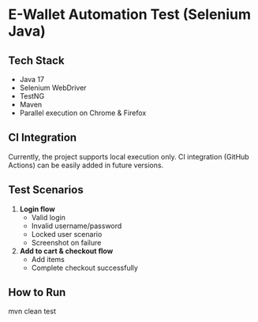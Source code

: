# E-Wallet Automation Test (Selenium Java)

## Tech Stack
- Java 17
- Selenium WebDriver
- TestNG
- Maven
- Parallel execution on Chrome & Firefox

## CI Integration
Currently, the project supports local execution only.
CI integration (GitHub Actions) can be easily added in future versions.

## Test Scenarios
1. **Login flow**
   - Valid login
   - Invalid username/password
   - Locked user scenario
   - Screenshot on failure
2. **Add to cart & checkout flow**
   - Add items
   - Complete checkout successfully

## How to Run  
mvn clean test
